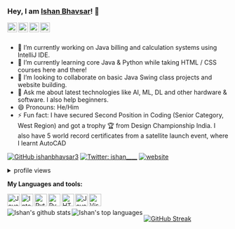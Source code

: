 ### Hey, I am [Ishan Bhavsar](https://linktr.ee/itsishan_)! 👋

<a href="https://twitter.com/___ishan_______" target="_blank">
  <img align="left" alt="Ishan's Twitter" width="22px" src="https://cdn.jsdelivr.net/npm/simple-icons@v3/icons/twitter.svg" />
</a>
<a href="https://github.com/ishanbhavsar3" target="_blank">
  <img align="left" alt="Ishan's Github" width="22px" src="https://cdn.jsdelivr.net/npm/simple-icons@v3/icons/github.svg" />
</a>
<a href="https://t.me/ishan0303" target="_blank">
  <img align="left" alt="Ishan's Telegram" width="22px" src="https://cdn.jsdelivr.net/npm/simple-icons@v3/icons/telegram.svg" />
</a>
<a href="https://instagram.com/ishanbhavsar_/" target="_blank">
  <img align="left" alt="Ishan's Instagram" width="22px" src="https://cdn.jsdelivr.net/npm/simple-icons@v3/icons/instagram.svg" />
  
</a>

<br/>
<br/>

- 🔭 I’m currently working on Java billing and calculation systems using IntelliJ IDE.
- 🌱 I’m currently learning core Java & Python while taking HTML / CSS courses here and there!
- 👯 I’m looking to collaborate on basic Java Swing class projects and website building.
- 💬 Ask me about latest technologies like AI, ML, DL and other hardware & software. I also help beginners.
- 😄 Pronouns: He/Him
- ⚡ Fun fact: I have secured Second Position in Coding (Senior Category, West Region) and got a trophy 🏆️ from Design Championship India. I also have 5 world record certificates from a satellite launch event, where I learnt AutoCAD 


[![GitHub ishanbhavsar3](https://img.shields.io/github/followers/ishanbhavsar3?label=follow&style=social)](https://github.com/ishanbhavsar3)
[![Twitter: ___ishan_______](https://img.shields.io/twitter/follow/___ishan_______?style=social)](https://twitter.com/___ishan_______)
[![website](https://img.shields.io/badge/MyWebpage-linktr.ee/itsishan_-2648ff?style=flat-square&logo=google-chrome)](https://linktr.ee/itsishan_)
<details>
<summary>profile views</summary>

![stats](https://komarev.com/ghpvc/?username=ishanbhavsar3&color=blue)

</details>


**My Languages and tools:**

  
  <img align="left" alt="Java" width="28px" src="https://cdn4.iconfinder.com/data/icons/logos-and-brands/512/181_Java_logo_logos-512.png" style="max-width:100%;">
  
<img align="left" alt="IntelliJ" width="28px" src="https://upload.wikimedia.org/wikipedia/commons/9/9c/IntelliJ_IDEA_Icon.svg" style="max-width:100%;"> 

<img align="left" alt="Python" width="28px" src="https://upload.wikimedia.org/wikipedia/commons/thumb/c/c3/Python-logo-notext.svg/1200px-Python-logo-notext.svg.png" style="max-width:100%;">

<img align="left" alt="PyCharm" width="28px" src="https://upload.wikimedia.org/wikipedia/commons/1/1d/PyCharm_Icon.svg" style="max-width:100%;"> 

<img align="left" alt="HTML5" width="28px" src="https://www.w3.org/html/logo/downloads/HTML5_Logo_512.png" style="max-width:100%;">
 
<img align="left" alt="JavaScript" width="28px" src="https://cdn.icon-icons.com/icons2/2108/PNG/512/javascript_icon_130900.png" style="max-width:100%;">

<img align="left" alt="Visual Studio Code" width="28px" src="https://user-images.githubusercontent.com/674621/71187801-14e60a80-2280-11ea-94c9-e56576f76baf.png" style="max-width:100%;">

<br/>
<br/>

 <img align="left" src="https://github-readme-stats.vercel.app/api?username=ishanbhavsar3&show_icons=true&theme=dark&line_height=27" alt="Ishan's github stats"/>
  
  <img align="left" src="https://github-readme-stats.vercel.app/api/top-langs/?username=ishanbhavsar3&theme=dark&hide_langs_below=1" alt = "Ishan's top languages"/>
  
  [![GitHub Streak](https://github-readme-streak-stats.herokuapp.com?user=ishanbhavsar3&theme=dark&hide_border=true&date_format=M%20j%5B%2C%20Y%5D)](https://git.io/streak-stats)

 
